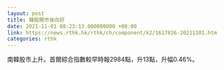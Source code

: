 ```yaml
---
layout: post
title: 韓股開市後向好
date: 2021-11-01 08:23:13.000000000 +08:00
link: https://news.rthk.hk/rthk/ch/component/k2/1617826-20211101.htm
categories: rthk
---
```


南韓股市上升。首爾綜合指數較早時報2984點，升13點，升幅0.46%。
